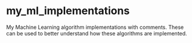 # my_ml_implementations
My Machine Learning algorithm implementations with comments. These can be used to better understand how these algorithms are implemented. 
